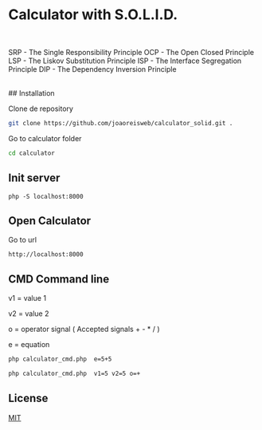 # Calculator with S.O.L.I.D.
<br>
 
 SRP - The Single Responsibility Principle
 OCP - The Open Closed Principle
 LSP - The Liskov Substitution Principle
 ISP - The Interface Segregation Principle
 DIP - The Dependency Inversion Principle
 
<br>
## Installation

Clone de repository

```bash
git clone https://github.com/joaoreisweb/calculator_solid.git .
```

Go to calculator folder
```bash
cd calculator
```

## Init server

```url
php -S localhost:8000
```


## Open Calculator
Go to url
```url
http://localhost:8000
```

## CMD Command line
v1 = value 1 

v2 = value 2

o = operator signal ( Accepted signals + - * / )

e = equation
```bash
php calculator_cmd.php  e=5+5

php calculator_cmd.php  v1=5 v2=5 o=+
```


## License
[MIT](https://choosealicense.com/licenses/mit/)

